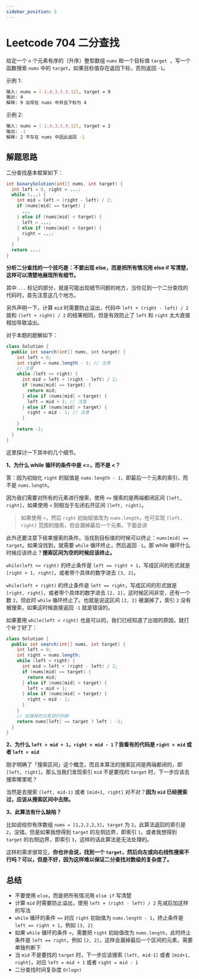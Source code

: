 ```yaml
---
sidebar_position: 3
---
```


# Leetcode 704 二分查找

给定一个 `n` 个元素有序的（升序）整型数组 `nums` 和一个目标值 `target`  ，写一个函数搜索 `nums` 中的 `target`，如果目标值存在返回下标，否则返回 `-1`。


示例 1:

```bash
输入: nums = [-1,0,3,5,9,12], target = 9
输出: 4
解释: 9 出现在 nums 中并且下标为 4
```

示例 2:

```bash
输入: nums = [-1,0,3,5,9,12], target = 2
输出: -1
解释: 2 不存在 nums 中因此返回 -1
```

## 解题思路

二分查找基本框架如下：

```java
int binarySolution(int[] nums, int target) {
  int left = 0, right = ...;
  while (...) {
    int mid = left + (right - left) / 2;
    if (nums[mid] == target) {
      ...
    } else if (nums[mid] < target) {
      left = ...;
    } else if (nums[mid] > target) {
      right = ...;
    }
  }
  return ...;
}
```

**分析二分查找的一个技巧是：不要出现 else，而是把所有情况用 else if 写清楚，这样可以清楚地展现所有细节。**

其中 `...` 标记的部分，就是可能出现细节问题的地方，当你见到一个二分查找的代码时，首先注意这几个地方。

另外声明一下，计算 `mid` 时需要防止溢出，代码中 `left + (right - left) / 2` 就和 `(left + right) / 2` 的结果相同，但是有效防止了 `left` 和 `right` 太大直接相加导致溢出。


对于本题的题解如下：

```java
class Solution {
  public int search(int[] nums, int target) {
    int left = 0;
    int right = nums.length - 1; // 注意
    // 注意
    while (left <= right) {
      int mid = left + (right - left) / 2;
      if (nums[mid] == target) {
        return mid;
      } else if (nums[mid] < target) {
        left = mid + 1; // 注意
      } else if (nums[mid] > target) {
        right = mid - 1; // 注意
      }
    }
    return -1;
  }
}
```

这里探讨一下其中的几个细节。

**1、为什么 while 循环的条件中是 <=，而不是 <？**

答：因为初始化 `right` 的赋值是 `nums.length - 1`，即最后一个元素的索引，而不是 `nums.length`。

因为我们需要对所有的元素进行搜索，使用 `<=` 搜索的是两端都闭区间 `[left, right]`，如果使用 `<` 则相当于左闭右开区间 `[left, right)`。

> 如果使用 `<`，然后 `right` 初始赋值改为 `nums.length`，也可实现 `[left, right]` 范围的搜索，但会漏掉最后一个元素，下面会讲


此外还要注意下结束搜索的条件。当找到目标值的时候可以终止：`nums[mid] == target`。如果没找到，就需要 `while` 循环终止，然后返回 `-1`。那 while 循环什么时候应该终止？**搜索区间为空的时候应该终止。**

`while(left <= right)` 的终止条件是 `left == right + 1`，写成区间的形式就是 `[right + 1, right]`，或者带个具体的数字进去 `[3, 2]`。

`while(left < right)` 的终止条件是 `left == right`，写成区间的形式就是 `[right, right]`，或者带个具体的数字进去 `[2, 2]`，这时候区间非空，还有一个数 `2`，但此时 `while` 循环终止了。也就是说这区间 `[2, 2]` 被漏掉了，索引 `2` 没有被搜索，如果这时候直接返回 `-1` 就是错误的。

如果要用 `while(left < right)` 也是可以的，我们已经知道了出错的原因，就打个补丁好了：

```java
class Solution {
  public int search(int[] nums, int target) {
    int left = 0;
    int right = nums.length;
    while (left < right) {
      int mid = left + (right - left) / 2;
      if (nums[mid] == target) {
        return mid;
      } else if (nums[mid] < target) {
        left = mid + 1;
      } else if (nums[mid] > target) {
        right = mid - 1;
      }
    }
    // 对漏掉的元素进行判断
    return nums[left] == target ? left : -1;
  }
}
```

**2、为什么 `left = mid + 1`，`right = mid - 1`？我看有的代码是 `right = mid` 或者 `left = mid`**

刚才明确了「搜索区间」这个概念，而且本算法的搜索区间是两端都闭的，即 `[left, right]`。那么当我们发现索引 `mid` 不是要找的 `target` 时，下一步应该去搜索哪里呢？

当然是去搜索 `[left, mid-1]` 或者 `[mid+1, right]` 对不对？**因为 `mid` 已经搜索过，应该从搜索区间中去除。**


**3、此算法有什么缺陷？**

比如说给你有序数组 `nums = [1,2,2,2,3]`，`target` 为 `2`，此算法返回的索引是 `2`，没错。但是如果我想得到 `target` 的左侧边界，即索引 `1`，或者我想得到 `target` 的右侧边界，即索引 `3`，这样的话此算法是无法处理的。

这样的需求很常见，**你也许会说，找到一个 `target`，然后向左或向右线性搜索不行吗？可以，但是不好，因为这样难以保证二分查找对数级的复杂度了。**


## 总结

- 不要使用 `else`，而是把所有情况用 `else if` 写清楚
- 计算 `mid` 时需要防止溢出，使用 `left + (right - left) / 2` 先减后加这样的写法
- `while` 循环的条件 `<=` 对应 `right` 初始值为 `nums.length - 1`，终止条件是 `left == right + 1`，例如 `[3, 2]`
- 如果 `while` 循环的条件 `<`，需要把 `right` 初始值改为 `nums.length`，此时终止条件是 `left == right`，例如 `[2, 2]`，这样会漏掉最后一个区间的元素，需要单独判断下
- 当 `mid` 不是要找的 `target` 时，下一步应该搜索 `[left, mid-1]` 或者 `[mid+1, right]`，对应 `left = mid + 1` 或者 `right = mid - 1`
- 二分查找时间复杂度 `O(logn)`
